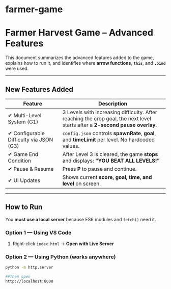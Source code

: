 # farmer-game
# Farmer Harvest Game – Advanced Features 

This document summarizes the advanced features added to the game, explains how to run it, and identifies where **arrow functions**, **`this`**, and **`.bind`** were used.

---

##  New Features Added

| Feature | Description |
|---------|-------------|
| ✔ Multi-Level System (G1) | 3 Levels with increasing difficulty. After reaching the crop goal, the next level starts after a **2-second pause overlay**. |
| ✔ Configurable Difficulty via JSON (G3) | `config.json` controls **spawnRate**, **goal**, and **timeLimit** per level. No hardcoded values. |
| ✔ Game End Condition | After Level 3 is cleared, the game **stops** and displays: **"YOU BEAT ALL LEVELS!"** |
| ✔ Pause & Resume | Press **P** to pause and continue. |
| ✔ UI Updates | Shows current **score, goal, time, and level** on screen. |

---

## How to Run

You **must use a local server** because ES6 modules and `fetch()` need it.

### Option 1 — Using VS Code

1. Right-click `index.html` → **Open with Live Server**

### Option 2 — Using Python (works anywhere)

```bash
python -m http.server

##Then open
http://localhost:8000

